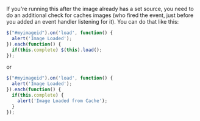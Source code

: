 If you're running this after the image already has a set source, you need to do an additional check for caches images (who fired the event, just before you added an event handler listening for it). You can do that like this:

```js
$("#myimageid").on('load', function() {
  alert('Image Loaded'); 
}).each(function() {
  if(this.complete) $(this).load();
});
```

or

```js
$("#myimageid").on('load', function() {
  alert('Image Loaded'); 
}).each(function() {
  if(this.complete) {
    alert('Image Loaded from Cache');
  }
});
```
